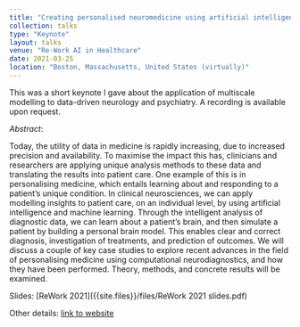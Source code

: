 ```yaml
---
title: "Creating personalised neuromedicine using artificial intelligence and brain modelling"
collection: talks
type: "Keynote"
layout: talks
venue: "Re·Work AI in Healthcare"
date: 2021-03-25
location: "Boston, Massachusetts, United States (virtually)"
---
```

This was a short keynote I gave about the application of multiscale modelling to data-driven neurology and psychiatry. A recording is available upon request.

_Abstract_: 

Today, the utility of data in medicine is rapidly increasing, due to increased precision and availability. To maximise the impact this has, clinicians and researchers are applying unique analysis methods to these data and translating the results into patient care. One example of this is in personalising medicine, which entails learning about and responding to a patient’s unique condition. In clinical neurosciences, we can apply modelling insights to patient care, on an individual level, by using artificial intelligence and machine learning. Through the intelligent analysis of diagnostic data, we can learn about a patient’s brain, and then simulate a patient by building a personal brain model. This enables clear and correct diagnosis, investigation of treatments, and prediction of outcomes. We will discuss a couple of key case studies to explore recent advances in the field of personalising medicine using computational neurodiagnostics, and how they have been performed. Theory, methods, and concrete results will be examined.

Slides: [ReWork 2021]({{site.files}}/files/ReWork 2021 slides.pdf)

Other details: [link to website](https://www.re-work.co/events/ai-in-healthcare-summit-2021)

